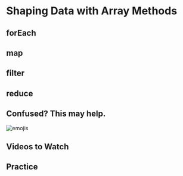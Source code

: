 # Shaping Data with Array Methods

## forEach

## map

## filter

## reduce

## Confused? This may help. 
![emojis](http://github.com/nashville-software-school/client-side-mastery/book-2-the-novice/assets/array_methods.png)

## Videos to Watch

## Practice

